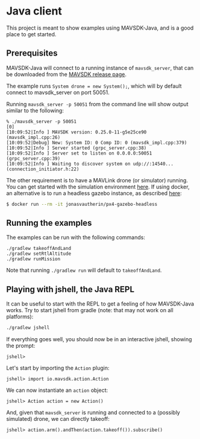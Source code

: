 # Java client

This project is meant to show examples using MAVSDK-Java, and is a good place to get started.

## Prerequisites

MAVSDK-Java will connect to a running instance of `mavsdk_server`, that can be downloaded from the [MAVSDK release page](https://github.com/mavlink/MAVSDK/releases).

The example runs `System drone = new System();`, which will by default connect to mavsdk_server on port 50051.

Running `mavsdk_server -p 50051` from the command line will show output similar to the following:

```
% ./mavsdk_server -p 50051                                                                        [0]
[10:09:52|Info ] MAVSDK version: 0.25.0-11-g5e25ce90 (mavsdk_impl.cpp:26)
[10:09:52|Debug] New: System ID: 0 Comp ID: 0 (mavsdk_impl.cpp:379)
[10:09:52|Info ] Server started (grpc_server.cpp:38)
[10:09:52|Info ] Server set to listen on 0.0.0.0:50051 (grpc_server.cpp:39)
[10:09:52|Info ] Waiting to discover system on udp://:14540... (connection_initiator.h:22)
```

The other requirement is to have a MAVLink drone (or simulator) running. You can get started with the simulation environment [here](https://dev.px4.io/master/en/simulation/). If using docker, an alternative is to run a headless gazebo instance, as described [here](https://github.com/JonasVautherin/px4-gazebo-headless):

```sh
$ docker run --rm -it jonasvautherin/px4-gazebo-headless
```

## Running the examples

The examples can be run with the following commands:

```shell
./gradlew takeoffAndLand
./gradlew setRtlAltitude
./gradlew runMission
```

Note that running `./gradlew run` will default to `takeoffAndLand`.

## Playing with jshell, the Java REPL

It can be useful to start with the REPL to get a feeling of how MAVSDK-Java works. Try to start jshell from gradle (note: that may not work on all platforms):

```sh
./gradlew jshell
```

If everything goes well, you should now be in an interactive jshell, showing the prompt:

```
jshell>
```

Let's start by importing the `Action` plugin:

```
jshell> import io.mavsdk.action.Action
```

We can now instantiate an `action` object:

```
jshell> Action action = new Action()
```

And, given that `mavsdk_server` is running and connected to a (possibly simulated) drone, we can directly takeoff:

```
jshell> action.arm().andThen(action.takeoff()).subscribe()
```
